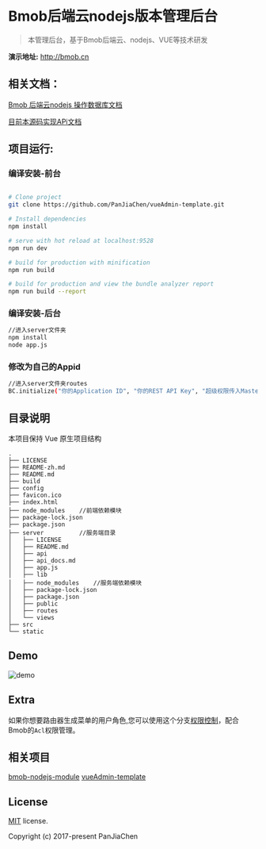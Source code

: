 # Bmob后端云nodejs版本管理后台

> 本管理后台，基于Bmob后端云、nodejs、VUE等技术研发

**演示地址:** http://bmob.cn


## 相关文档：
[Bmob 后端云nodejs 操作数据库文档](http://doc.bmob.cn/cloud_function/web/develop_doc/#_7)


[目前本源码实现APi文档](https://github.com/bmob/bmob-nodejs-admin/blob/master/server/api_docs.md)

## 项目运行:

### 编译安装-前台

``` bash

# Clone project
git clone https://github.com/PanJiaChen/vueAdmin-template.git

# Install dependencies
npm install

# serve with hot reload at localhost:9528
npm run dev

# build for production with minification
npm run build

# build for production and view the bundle analyzer report
npm run build --report
```

### 编译安装-后台

``` bash
//进入server文件夹
npm install
node app.js
```

### 修改为自己的Appid
``` bash
//进入server文件夹routes
BC.initialize("你的Application ID", "你的REST API Key", "超级权限传入Master Key");

```

## 目录说明
本项目保持 Vue 原生项目结构
```
.
├── LICENSE
├── README-zh.md
├── README.md
├── build
├── config
├── favicon.ico
├── index.html
├── node_modules    //前端依赖模块
├── package-lock.json
├── package.json
├── server          //服务端目录
│   ├── LICENSE
│   ├── README.md
│   ├── api
│   ├── api_docs.md
│   ├── app.js
│   ├── lib
│   ├── node_modules    //服务端依赖模块
│   ├── package-lock.json
│   ├── package.json
│   ├── public
│   ├── routes
│   └── views
├── src
└── static
```
## Demo
![demo](https://github.com/PanJiaChen/PanJiaChen.github.io/blob/master/images/demo.gif)

## Extra
如果你想要路由器生成菜单的用户角色,您可以使用这个分支[权限控制](https://github.com/PanJiaChen/vueAdmin-template/tree/permission-control)，配合Bmob的`Acl`权限管理。

## 相关项目
 [bmob-nodejs-module](https://github.com/bmob/bmob-nodejs-module)
 [vueAdmin-template](https://github.com/PanJiaChen/vueAdmin-template)



## License
[MIT](https://github.com/PanJiaChen/vueAdmin-template/blob/master/LICENSE) license.

Copyright (c) 2017-present PanJiaChen
